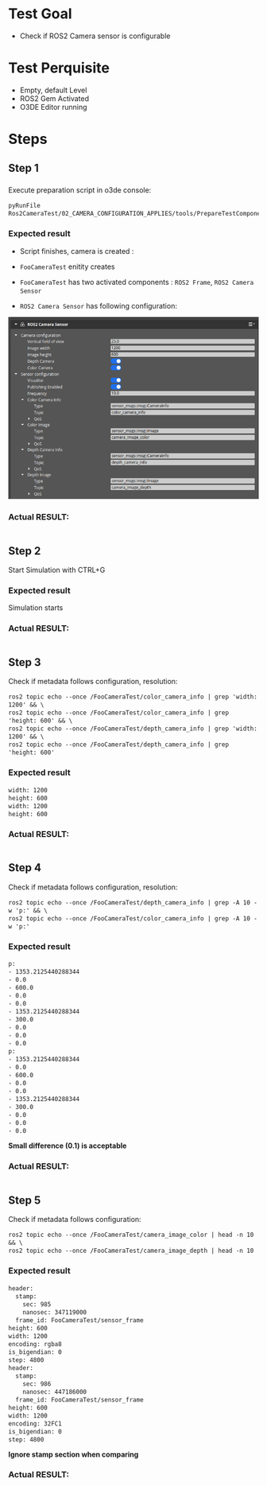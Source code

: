 # Test Goal

 - Check if ROS2 Camera sensor is configurable

# Test Perquisite

 - Empty, default Level
 - ROS2 Gem Activated
 - O3DE Editor running

# Steps

## Step 1 

### 
Execute preparation script in o3de console:
```
pyRunFile Ros2CameraTest/02_CAMERA_CONFIGURATION_APPLIES/tools/PrepareTestComponent.py
```

### Expected result 

- Script finishes, camera is created : 

- `FooCameraTest` enitity creates
- `FooCameraTest` has two activated components : `ROS2 Frame`, `ROS2 Camera Sensor`
- `ROS2 Camera Sensor` has following configuration: 

![img](./images/Step1Result.png)

### **Actual RESULT:**

```

```

## Step 2

Start Simulation with CTRL+G

### Expected result 

Simulation starts

### **Actual RESULT:**

```

```

## Step 3

Check if metadata follows configuration, resolution:

```
ros2 topic echo --once /FooCameraTest/color_camera_info | grep 'width: 1200' && \
ros2 topic echo --once /FooCameraTest/color_camera_info | grep 'height: 600' && \
ros2 topic echo --once /FooCameraTest/depth_camera_info | grep 'width: 1200' && \
ros2 topic echo --once /FooCameraTest/depth_camera_info | grep 'height: 600' 
```

### Expected result 
```
width: 1200
height: 600
width: 1200
height: 600
```

### **Actual RESULT:**

```

```
## Step 4

Check if metadata follows configuration, resolution:

```
ros2 topic echo --once /FooCameraTest/depth_camera_info | grep -A 10 -w 'p:' && \
ros2 topic echo --once /FooCameraTest/color_camera_info | grep -A 10 -w 'p:'
```

### Expected result 
```
p:
- 1353.2125440288344
- 0.0
- 600.0
- 0.0
- 0.0
- 1353.2125440288344
- 300.0
- 0.0
- 0.0
- 0.0
p:
- 1353.2125440288344
- 0.0
- 600.0
- 0.0
- 0.0
- 1353.2125440288344
- 300.0
- 0.0
- 0.0
- 0.0
```

**Small difference (0.1) is acceptable**

### **Actual RESULT:**

```

```
## Step 5
Check if metadata follows configuration:

```
ros2 topic echo --once /FooCameraTest/camera_image_color | head -n 10 && \
ros2 topic echo --once /FooCameraTest/camera_image_depth | head -n 10
```

### Expected result 
```
header:
  stamp:
    sec: 985
    nanosec: 347119000
  frame_id: FooCameraTest/sensor_frame
height: 600
width: 1200
encoding: rgba8
is_bigendian: 0
step: 4800
header:
  stamp:
    sec: 986
    nanosec: 447186000
  frame_id: FooCameraTest/sensor_frame
height: 600
width: 1200
encoding: 32FC1
is_bigendian: 0
step: 4800
```
**Ignore stamp section when comparing**
### **Actual RESULT:**

```

```

